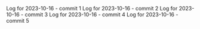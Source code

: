 Log for 2023-10-16 - commit 1
Log for 2023-10-16 - commit 2
Log for 2023-10-16 - commit 3
Log for 2023-10-16 - commit 4
Log for 2023-10-16 - commit 5
